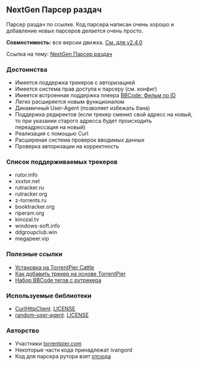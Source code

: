 ## NextGen Парсер раздач

Парсер раздач по ссылке. Код парсера написан очень хорошо и добавление новых парсеров делается очень просто.

**Совместимость:** все версии движка. [См. для v2.4.0](https://torrentpier.com/threads/nextgen-parser-razdach.42297/post-96551)

Ссылка на тему: [NextGen Парсер раздач](https://torrentpier.com/resources/nextgen-parser-razdach.303/)

### Достоинства

* Имеется поддержка трекеров с авторизацией
* Имеется система прав доступа к парсеру (см. конфиг)
* Имеется встроенная поддержка плеера [BBCode: Фильм по ID](https://torrentpier.com/resources/bbcode-film-po-id.302/)
* Легко расширяется новым функционалом
* Динамичный User-Agent (позволяет избежать бана)
* Поддержка редиректов (если трекер сменил свой адресс на новый, то при указании старого адресса будет происходить
  переадрессация на новый)
* Реализация с помощью Curl
* Расширеная система проверок вводимых данных
* Проверка авторизации на корректность

### Список поддерживаемых трекеров

* rutor.info
* xxxtor.net
* rutracker.ru
* rutracker.org
* z-torrents.ru
* booktracker.org
* riperam.org
* kinozal.tv
* windows-soft.info
* ddgroupclub.win
* megapeer.vip

### Полезные ссылки

* [Установка на TorrentPier Cattle](https://torrentpier.com/threads/nextgen-parser-razdach.42297/post-96551)
* [Как добавить трекер на основе TorrentPier](https://torrentpier.com/threads/nextgen-parser-razdach.42297/post-96559)
* [Набор BBCode тегов с рутрекера](https://torrentpier.com/resources/nabor-bbcode-tegov-s-rutrekera.283/)

### Используемые библиотеки

* [CurlHttpClient](https://github.com/dinke/curl_http_client). [LICENSE](library/includes/parser/curl/LICENSE)
* [random-user-agent](https://github.com/joecampo/random-user-agent). [LICENSE](library/includes/parser/random_user_agent/LICENSE)

### Авторство

* Участники [torrentpier.com](https://torrentpier.com/)
* Некоторые части кода принадлежат ivangord
* Код для парсера рутора взят [отсюда](https://torrentpier.com/resources/avtomaticheskij-parser-razdach-s-rutor-info.253/)
